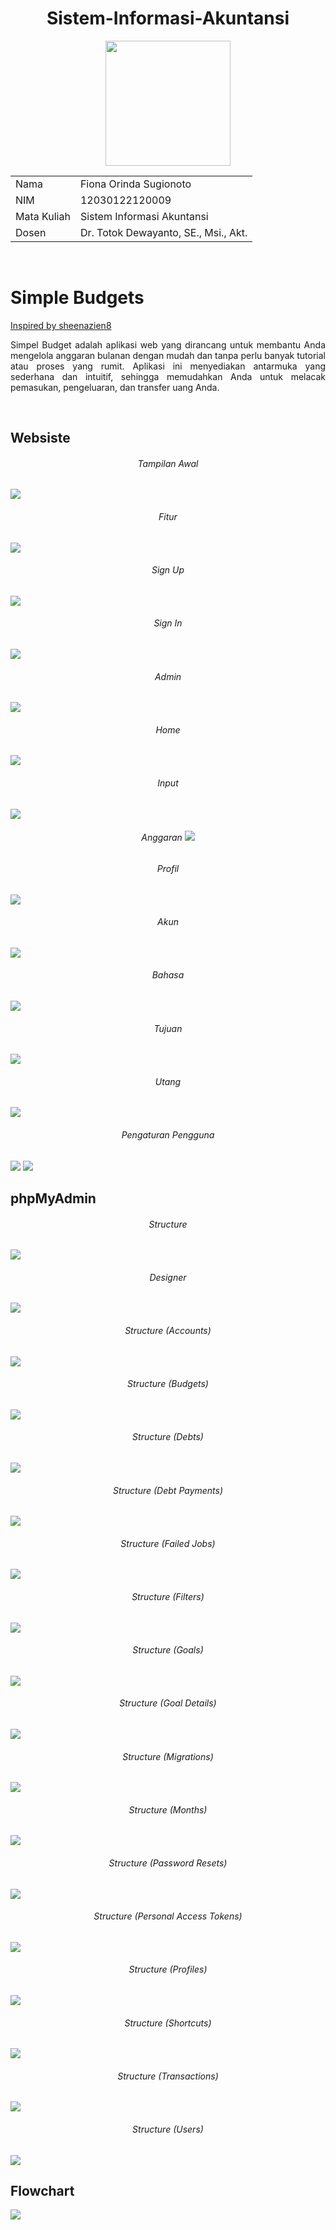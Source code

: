 <!DOCTYPE html>
<html>
  
<h1 align="center">Sistem-Informasi-Akuntansi</h1>
<p align="center">
  <img src="https://media.giphy.com/media/nDSlfqf0gn5g4/giphy.gif" width="200px">
</p>


<table align="center">
  <tr>
    <td>Nama</td>
    <td>Fiona Orinda Sugionoto</td>
  </tr>
  <tr>
    <td>NIM</td>
    <td>12030122120009</td>
  </tr>
  <tr>
    <td>Mata Kuliah</td>
    <td>Sistem Informasi Akuntansi</td>
  </tr>
   <tr>
    <td>Dosen</td>
    <td>Dr. Totok Dewayanto, SE., Msi., Akt.</td>
  </tr>
</table>

<br>
<h1>Simple Budgets</h1>
<p><a href="https://github.com/sheenazien8/simpel-budgets.git">Inspired by sheenazien8</a></p>
<p align="justify">Simpel Budget adalah aplikasi web yang dirancang untuk membantu Anda mengelola anggaran bulanan dengan mudah dan tanpa perlu banyak tutorial atau proses yang rumit. Aplikasi ini menyediakan antarmuka yang sederhana dan intuitif, sehingga memudahkan Anda untuk melacak pemasukan, pengeluaran, dan transfer uang Anda.</p>

<br>
<h2>Websiste</h2>

<h6 align="center">Tampilan Awal</h6>
<img src="pic/simple budgets.png">

<h6 align="center">Fitur</h6>
<img src="pic/fitur.png">

<h6 align="center">Sign Up</h6>
<img src="pic/sign up.png">

<h6 align="center">Sign In</h6>
<img src="pic/sign in.png">

<h6 align="center">Admin</h6>
<img src="pic/admin.png">

<h6 align="center">Home</h6>
<img src="pic/home.png">

<h6 align="center">Input</h6>
<img src="pic/input.png">

<h6 align="center">Anggaran
<img src="pic/anggaran.png">

<h6 align="center">Profil</h6>
<img src="pic/profil.png">

<h6 align="center">Akun</h6>
<img src="pic/akun.png">

<h6 align="center">Bahasa</h6>
<img src="pic/bahasa.png">

<h6 align="center">Tujuan</h6>
<img src="pic/tujuan.png">

<h6 align="center">Utang</h6>
<img src="pic/debt.png">

<h6 align="center">Pengaturan Pengguna</h6>
<img src="pic/user 1.png">
<img src="pic/user 2.png">

<br>
<h2>phpMyAdmin</h2>

<h6 align="center">Structure</h6>
<img src="pic/structure.jpg">

<h6 align="center">Designer</h6>
<img src="pic/designer.jpg">

<h6 align="center">Structure (Accounts)</h6>
<img src="pic/accounts.jpg">

<h6 align="center">Structure (Budgets)</h6>
<img src="pic/budgets.jpg">

<h6 align="center">Structure (Debts)</h6>
<img src="pic/debts.jpg">

<h6 align="center">Structure (Debt Payments)</h6>
<img src="pic/debt payments.jpg">

<h6 align="center">Structure (Failed Jobs)</h6>
<img src="pic/failed jobs.jpg">

<h6 align="center">Structure (Filters)</h6>
<img src="pic/filters.jpg">

<h6 align="center">Structure (Goals)</h6>
<img src="pic/goals.jpg">

<h6 align="center">Structure (Goal Details)</h6>
<img src="pic/goal details.jpg">

<h6 align="center">Structure (Migrations)</h6>
<img src="pic/migrations.jpg">

<h6 align="center">Structure (Months)</h6>
<img src="pic/months.jpg">

<h6 align="center">Structure (Password Resets)</h6>
<img src="pic/password resets.jpg">

<h6 align="center">Structure (Personal Access Tokens)</h6>
<img src="pic/personal access tokens.jpg">

<h6 align="center">Structure (Profiles)</h6>
<img src="pic/profiles.jpg">

<h6 align="center">Structure (Shortcuts)</h6>
<img src="pic/shortcuts.jpg">

<h6 align="center">Structure (Transactions)</h6>
<img src="pic/transactions.jpg">

<h6 align="center">Structure (Users)</h6>
<img src="pic/users.jpg">

<br>
<h2>Flowchart</h2>

<img src="pic/flowchart.png">

</html>
